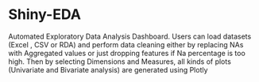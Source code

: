 # Shiny-EDA
Automated Exploratory Data Analysis Dashboard. Users can load datasets (Excel , CSV or RDA) and perform data cleaning either by replacing NAs with Aggregated values or just dropping features if Na percentage is too high. Then by selecting Dimensions and Measures, all kinds of plots (Univariate and Bivariate analysis) are generated using Plotly 

